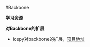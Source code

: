 #Backbone


**学习资源**



**对Backbone的扩展**



*	icepy对backbone的扩展，[项目地址](https://github.com/sapling-team/base-extend-backbone)